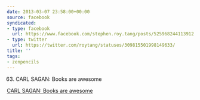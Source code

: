 ```yaml
---
date: 2013-03-07 23:58:00+00:00
source: facebook
syndicated:
- type: facebook
  url: https://www.facebook.com/stephen.roy.tang/posts/525968244113912
- type: twitter
  url: https://twitter.com/roytang/statuses/309815501998149633/
title: ''
tags:
- zenpencils
---
```


63. CARL SAGAN: Books are awesome  

[CARL SAGAN: Books are awesome](http://zenpencils.com/comic/63-carl-sagan-books-are-awesome/)
